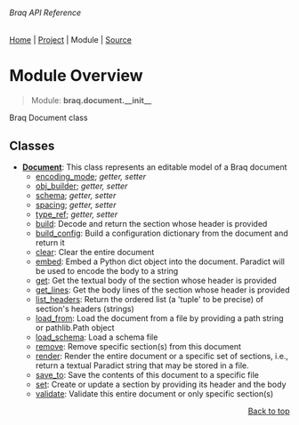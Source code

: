 ###### Braq API Reference
[Home](/docs/api/README.md) | [Project](/README.md) | Module | [Source](/braq/document/__init__.py)

# Module Overview
> Module: **braq.document.\_\_init\_\_**

Braq Document class

## Classes
- [**Document**](/docs/api/modules/braq/document/__init__/class-Document.md): This class represents an editable model of a Braq document
    - [encoding\_mode](/docs/api/modules/braq/document/__init__/class-Document.md#properties-table); _getter, setter_
    - [obj\_builder](/docs/api/modules/braq/document/__init__/class-Document.md#properties-table); _getter, setter_
    - [schema](/docs/api/modules/braq/document/__init__/class-Document.md#properties-table); _getter, setter_
    - [spacing](/docs/api/modules/braq/document/__init__/class-Document.md#properties-table); _getter, setter_
    - [type\_ref](/docs/api/modules/braq/document/__init__/class-Document.md#properties-table); _getter, setter_
    - [build](/docs/api/modules/braq/document/__init__/class-Document.md#build): Decode and return the section whose header is provided
    - [build\_config](/docs/api/modules/braq/document/__init__/class-Document.md#build_config): Build a configuration dictionary from the document and return it
    - [clear](/docs/api/modules/braq/document/__init__/class-Document.md#clear): Clear the entire document
    - [embed](/docs/api/modules/braq/document/__init__/class-Document.md#embed): Embed a Python dict object into the document. Paradict will be used to encode the body to a string
    - [get](/docs/api/modules/braq/document/__init__/class-Document.md#get): Get the textual body of the section whose header is provided
    - [get\_lines](/docs/api/modules/braq/document/__init__/class-Document.md#get_lines): Get the body lines of the section whose header is provided
    - [list\_headers](/docs/api/modules/braq/document/__init__/class-Document.md#list_headers): Return the ordered list (a 'tuple' to be precise) of section's headers (strings)
    - [load\_from](/docs/api/modules/braq/document/__init__/class-Document.md#load_from): Load the document from a file by providing a path string or pathlib.Path object
    - [load\_schema](/docs/api/modules/braq/document/__init__/class-Document.md#load_schema): Load a schema file
    - [remove](/docs/api/modules/braq/document/__init__/class-Document.md#remove): Remove specific section(s) from this document
    - [render](/docs/api/modules/braq/document/__init__/class-Document.md#render): Render the entire document or a specific set of sections, i.e., return a textual Paradict string that may be stored in a file.
    - [save\_to](/docs/api/modules/braq/document/__init__/class-Document.md#save_to): Save the contents of this document to a specific file
    - [set](/docs/api/modules/braq/document/__init__/class-Document.md#set): Create or update a section by providing its header and the body
    - [validate](/docs/api/modules/braq/document/__init__/class-Document.md#validate): Validate this entire document or only specific section(s)

<p align="right"><a href="#braq-api-reference">Back to top</a></p>

